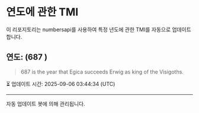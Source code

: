 
# 연도에 관한 TMI

이 리포지토리는 numbersapi를 사용하여 특정 년도에 관한 TMI를 자동으로 업데이트합니다.

## 연도: (687 )
> 687 is the year that Egica succeeds Erwig as king of the Visigoths.

⏳ 업데이트 시간: 2025-09-06 03:44:34 (UTC)

---
자동 업데이트 봇에 의해 관리됩니다.
